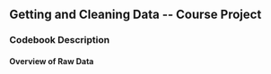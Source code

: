 ## Getting and Cleaning Data -- Course Project


### Codebook Description

#### Overview of Raw Data


